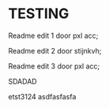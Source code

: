 # TESTING

Readme edit 1 door pxl acc;

Readme edit 2 door stijnkvh;

Readme edit 3 door pxl acc;

SDADAD

etst3124
asdfasfasfa
